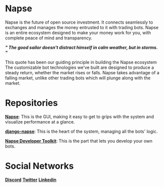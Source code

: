 # Napse 

Napse is the future of open source investment. It connects seamlessly to exchanges and manages the money entrusted to it with trading bots.
Napse is an entire ecosystem designed to make your money work for you, with complete peace of mind and transparency.


***" The good sailor doesn't distract himself in calm weather, but in storms. "***

This quote has been our guiding principle in building the Napse ecosystem
The customizable bot technologies we've built are designed to produce a steady return, whether the market rises or falls.
Napse takes advantage of a falling market, unlike other trading bots which will plunge along with the market.


# Repositories

[**Napse**](https://github.com/napse-invest/Napse): This is the GUI, making it easy to get to grips with the system and visualize performance at a glance.

[**django-napse**](https://github.com/napse-invest/django-napse): This is the heart of the system, managing all the bots' logic.

[**Napse Developer Toolkit**](https://github.com/napse-invest/napse-developer-toolkit): This is the part that lets you develop your own bots.


# Social Networks

[**Discord**](https://discord.com/invite/47gKBreSXa)
[**Twitter**](https://twitter.com/NapseInvest)
[**Linkedin**](https://fr.linkedin.com/company/napse-investment)
